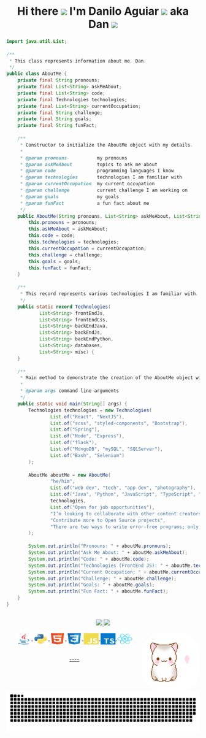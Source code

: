 <h1 align="center">
Hi there <img src="https://media.giphy.com/media/WUlplcMpOCEmTGBtBW/giphy.gif" width="40px"> I'm Danilo Aguiar <img src="https://media.giphy.com/media/VgCDAzcKvsR6OM0uWg/giphy.gif" width="50"> aka Dan <img src="https://user-images.githubusercontent.com/5679180/79618120-0daffb80-80be-11ea-819e-d2b0fa904d07.gif" width="27px">
</h1>

```java
import java.util.List;

/**
 * This class represents information about me, Dan.
 */
public class AboutMe {
    private final String pronouns;
    private final List<String> askMeAbout;
    private final List<String> code;
    private final Technologies technologies;
    private final List<String> currentOccupation;
    private final String challenge;
    private final String goals;
    private final String funFact;

    /**
     * Constructor to initialize the AboutMe object with my details.
     *
     * @param pronouns           my pronouns
     * @param askMeAbout         topics to ask me about
     * @param code               programming languages I know
     * @param technologies       technologies I am familiar with
     * @param currentOccupation  my current occupation
     * @param challenge          current challenge I am working on
     * @param goals              my goals
     * @param funFact            a fun fact about me
     */
    public AboutMe(String pronouns, List<String> askMeAbout, List<String> code, Technologies technologies, List<String> currentOccupation, String challenge, String goals, String funFact) {
        this.pronouns = pronouns;
        this.askMeAbout = askMeAbout;
        this.code = code;
        this.technologies = technologies;
        this.currentOccupation = currentOccupation;
        this.challenge = challenge;
        this.goals = goals;
        this.funFact = funFact;
    }

    /**
     * This record represents various technologies I am familiar with.
     */
    public static record Technologies(
            List<String> frontEndJs, 
            List<String> frontEndCss, 
            List<String> backEndJava, 
            List<String> backEndJs, 
            List<String> backEndPython, 
            List<String> databases, 
            List<String> misc) {
    }

    /**
     * Main method to demonstrate the creation of the AboutMe object with my details.
     *
     * @param args command line arguments
     */
    public static void main(String[] args) {
        Technologies technologies = new Technologies(
                List.of("React", "NextJS"),
                List.of("scss", "styled-components", "Bootstrap"),
                List.of("Spring"),
                List.of("Node", "Express"),
                List.of("flask"),
                List.of("MongoDB", "mySQL", "SQLServer"),
                List.of("Bash", "Selenium")
        );

        AboutMe aboutMe = new AboutMe(
                "he/him",
                List.of("web dev", "tech", "app dev", "photography"),
                List.of("Java", "Python", "JavaScript", "TypeScript", "HTML", "CSS", "React"),
                technologies,
                List.of("Open for job opportunities"),
                "I’m looking to collaborate with other content creators",
                "Contribute more to Open Source projects",
                "There are two ways to write error-free programs; only the third one works"
        );

        System.out.println("Pronouns: " + aboutMe.pronouns);
        System.out.println("Ask Me About: " + aboutMe.askMeAbout);
        System.out.println("Code: " + aboutMe.code);
        System.out.println("Technologies (FrontEnd JS): " + aboutMe.technologies.frontEndJs());
        System.out.println("Current Occupation: " + aboutMe.currentOccupation);
        System.out.println("Challenge: " + aboutMe.challenge);
        System.out.println("Goals: " + aboutMe.goals);
        System.out.println("Fun Fact: " + aboutMe.funFact);
    }
}



```

<div align="center">
  <a href="https://github.com/cutekitten000">
  <img height="180em" src="https://github-readme-stats.vercel.app/api?username=cutekitten000&show_icons=true&theme=dracula&include_all_commits=false&count_private=true"/>
  <img height="180em" src="https://github-readme-stats.vercel.app/api/top-langs/?username=cutekitten000&layout=compact&langs_count=7&theme=dracula"/>
</div>
<div style="display: inline_block" align="center"><br>
  <img align="center" alt="Dan-Java" height="30" width="40" src="https://raw.githubusercontent.com/devicons/devicon/master/icons/java/java-original.svg" >
  <img align="center" alt="Dan-Python" height="30" width="40" src="https://raw.githubusercontent.com/devicons/devicon/master/icons/python/python-original.svg">
  <img align="center" alt="Dan-HTML" height="30" width="40" src="https://raw.githubusercontent.com/devicons/devicon/master/icons/html5/html5-original.svg">
  <img align="center" alt="Dan-CSS" height="30" width="40" src="https://raw.githubusercontent.com/devicons/devicon/master/icons/css3/css3-original.svg">
  <img align="center" alt="Dan-Js" height="30" width="40" src="https://raw.githubusercontent.com/devicons/devicon/master/icons/javascript/javascript-plain.svg">
  <img align="center" alt="Dan-Ts" height="30" width="40" src="https://raw.githubusercontent.com/devicons/devicon/master/icons/typescript/typescript-plain.svg">
  <img align="center" alt="Dan-React" height="30" width="40" src="https://raw.githubusercontent.com/devicons/devicon/master/icons/react/react-original.svg">
  
  <img align="right" alt="Dan-pic" height="150" style="border-radius:50px;" src="https://github.com/cutekitten001/cutekitten001/blob/cabfb9958b146d4b6ddf8d2256d2769909e41bd7/tumblr_mjso17bD5O1rjcxgso1_400.gif">
</div>
 
 ##
  
 <div>
   
<section align="center">
----
</section>
   
  ![Snake animation](https://github.com/cutekitten001/cutekitten001/blob/cabfb9958b146d4b6ddf8d2256d2769909e41bd7/github-contribution-grid-snake.svg) 
 
 </div>
